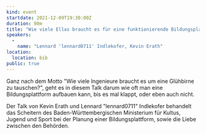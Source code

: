 ```yaml
---
kind: event
startdate: 2021-12-09T19:30:00Z
duration: 90m
title: "Wie viele Ellas braucht es für eine funktionierende Bildungsplattform"
speakers: 
  -
    name: "Lennard 'lennard0711' Indlekofer, Kevin Erath"
location:
  location: bib
public: true
---
```

Ganz nach dem Motto "Wie viele Ingenieure braucht es um eine Glühbirne zu tauschen?", geht es in diesem Talk darum wie oft man eine Bildungsplattform aufbauen kann, bis es mal klappt, oder eben auch nicht.

Der Talk von Kevin Erath und Lennard "lennard0711" Indlekofer behandelt das Scheitern des Baden-Württembergischen Ministerium für Kultus, Jugend und Sport bei der Planung einer Bildungsplattform, sowie die Liebe zwischen den Behörden.
